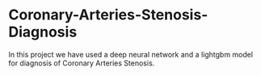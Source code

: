 # Coronary-Arteries-Stenosis-Diagnosis
In this project we have used a deep neural network and a lightgbm model for diagnosis of Coronary Arteries Stenosis.

